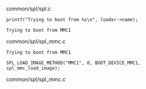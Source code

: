 

common/spl/spl.c

```
printf("Trying to boot from %s\n", loader->name);
```

```
Trying to boot from MMC1
```


common/spl/spl_mmc.c

```
Trying to boot from MMC1
```

```
SPL_LOAD_IMAGE_METHOD("MMC1", 0, BOOT_DEVICE_MMC1, spl_mmc_load_image);
```

common/spl/spl_mmc.c

```

```